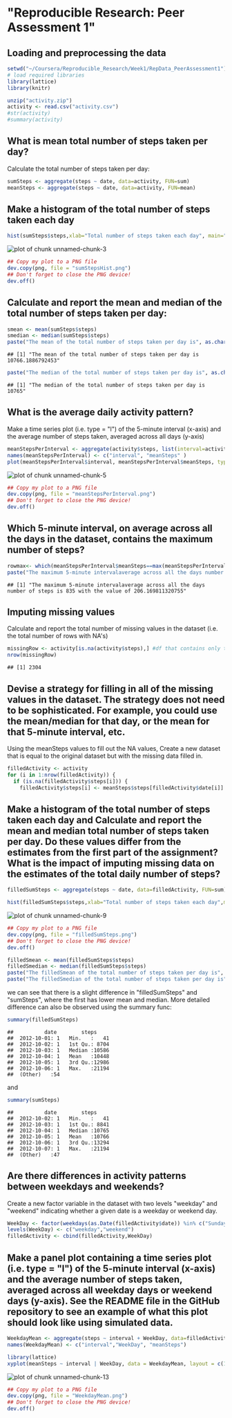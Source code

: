 "Reproducible Research: Peer Assessment 1"
==========================================

## Loading and preprocessing the data

```r
setwd("~/Coursera/Reproducible_Research/Week1/RepData_PeerAssessment1")
# load required libraries
library(lattice)
library(knitr)

unzip("activity.zip")
activity <- read.csv("activity.csv")
#str(activity)
#summary(activity)
```
## What is mean total number of steps taken per day?
Calculate the total number of steps taken per day:

```r
sumSteps <- aggregate(steps ~ date, data=activity, FUN=sum)
meanSteps <- aggregate(steps ~ date, data=activity, FUN=mean)
```

## Make a histogram of the total number of steps taken each day

```r
hist(sumSteps$steps,xlab="Total number of steps taken each day", main="Histogram of the total number of steps taken/day")
```

![plot of chunk unnamed-chunk-3](figure/unnamed-chunk-3-1.png)

```r
## Copy my plot to a PNG file
dev.copy(png, file = "sumStepsHist.png")
## Don't forget to close the PNG device!
dev.off()
```

## Calculate and report the mean and median of the total number of steps taken per day:

```r
smean <- mean(sumSteps$steps)
smedian <- median(sumSteps$steps)
paste("The mean of the total number of steps taken per day is", as.character(smean))
```

```
## [1] "The mean of the total number of steps taken per day is 10766.1886792453"
```

```r
paste("The median of the total number of steps taken per day is", as.character(smedian))
```

```
## [1] "The median of the total number of steps taken per day is 10765"
```

## What is the average daily activity pattern?
Make a time series plot (i.e. type = "l") of the 5-minute interval (x-axis) and the average number of steps taken, averaged across all days (y-axis)

```r
meanStepsPerInterval <- aggregate(activity$steps, list(interval=activity$interval), FUN = mean, na.rm=TRUE)
names(meanStepsPerInterval) <- c("interval", "meanSteps" )
plot(meanStepsPerInterval$interval, meanStepsPerInterval$meanSteps, type = "l", ,xlab="5-minute interval", ylab="Mean number of steps",  main="Mean number of steps")
```

![plot of chunk unnamed-chunk-5](figure/unnamed-chunk-5-1.png)

```r
## Copy my plot to a PNG file
dev.copy(png, file = "meanStepsPerInterval.png")
## Don't forget to close the PNG device!
dev.off()
```

## Which 5-minute interval, on average across all the days in the dataset, contains the maximum number of steps?

```r
rowmax<- which(meanStepsPerInterval$meanSteps==max(meanStepsPerInterval$meanSteps))
paste("The maximum 5-minute intervalaverage across all the days number of steps is", meanStepsPerInterval[rowmax, 1], "with the value of", meanStepsPerInterval[rowmax, 2])
```

```
## [1] "The maximum 5-minute intervalaverage across all the days number of steps is 835 with the value of 206.169811320755"
```

## Imputing missing values
Calculate and report the total number of missing values in the dataset (i.e. the total number of rows with NA's)

```r
missingRow <- activity[is.na(activity$steps),] #df that contains only the NA rows of activity$steps
nrow(missingRow)
```

```
## [1] 2304
```
## Devise a strategy for filling in all of the missing values in the dataset. The strategy does not need to be sophisticated. For example, you could use the mean/median for that day, or the mean for that 5-minute interval, etc.
Using the meanSteps values to fill out the NA values,
Create a new dataset that is equal to the original dataset but with the missing data filled in.

```r
filledActivity <- activity
for (i in 1:nrow(filledActivity)) {
  if (is.na(filledActivity$steps[i])) {
    filledActivity$steps[i] <- meanSteps$steps[filledActivity$date[i]] }}
```
## Make a histogram of the total number of steps taken each day and Calculate and report the mean and median total number of steps taken per day. Do these values differ from the estimates from the first part of the assignment? What is the impact of imputing missing data on the estimates of the total daily number of steps?

```r
filledSumSteps <- aggregate(steps ~ date, data=filledActivity, FUN=sum)

hist(filledSumSteps$steps,xlab="Total number of steps taken each day",main="Total number of steps taken/day (filled NA's)")
```

![plot of chunk unnamed-chunk-9](figure/unnamed-chunk-9-1.png)

```r
## Copy my plot to a PNG file
dev.copy(png, file = "filledSumSteps.png")
## Don't forget to close the PNG device!
dev.off()

filledSmean <- mean(filledSumSteps$steps)
filledSmedian <- median(filledSumSteps$steps)
paste("The filledSmean of the total number of steps taken per day is", as.character(filledSmean))
paste("The filledSmedian of the total number of steps taken per day is", as.character(filledSmedian))
```
we can see that there is a slight difference in "filledSumSteps" and "sumSteps", where the first has lower mean and median. More detailed difference can also be observed using the summary func:

```r
summary(filledSumSteps)
```

```
##          date        steps      
##  2012-10-01: 1   Min.   :   41  
##  2012-10-02: 1   1st Qu.: 8704  
##  2012-10-03: 1   Median :10586  
##  2012-10-04: 1   Mean   :10448  
##  2012-10-05: 1   3rd Qu.:12986  
##  2012-10-06: 1   Max.   :21194  
##  (Other)   :54
```
and 

```r
summary(sumSteps)
```

```
##          date        steps      
##  2012-10-02: 1   Min.   :   41  
##  2012-10-03: 1   1st Qu.: 8841  
##  2012-10-04: 1   Median :10765  
##  2012-10-05: 1   Mean   :10766  
##  2012-10-06: 1   3rd Qu.:13294  
##  2012-10-07: 1   Max.   :21194  
##  (Other)   :47
```

## Are there differences in activity patterns between weekdays and weekends?
Create a new factor variable in the dataset with two levels "weekday" and "weekend" indicating whether a given date is a weekday or weekend day.

```r
WeekDay <- factor(weekdays(as.Date(filledActivity$date)) %in% c("Sunday","Saturday"))
levels(WeekDay) <- c("weekday","weekend")
filledActivity <- cbind(filledActivity,WeekDay)
```
## Make a panel plot containing a time series plot (i.e. type = "l") of the 5-minute interval (x-axis) and the average number of steps taken, averaged across all weekday days or weekend days (y-axis). See the README file in the GitHub repository to see an example of what this plot should look like using simulated data.

```r
WeekdayMean <- aggregate(steps ~ interval + WeekDay, data=filledActivity, FUN=mean)
names(WeekdayMean) <- c("interval","WeekDay", "meanSteps")

library(lattice)
xyplot(meanSteps ~ interval | WeekDay, data = WeekdayMean, layout = c(1, 2), type="l", xlab="5-minute interval", ylab="Mean number of steps",  main="Mean number of steps")
```

![plot of chunk unnamed-chunk-13](figure/unnamed-chunk-13-1.png)

```r
## Copy my plot to a PNG file
dev.copy(png, file = "WeekdayMean.png")
## Don't forget to close the PNG device!
dev.off()
```
